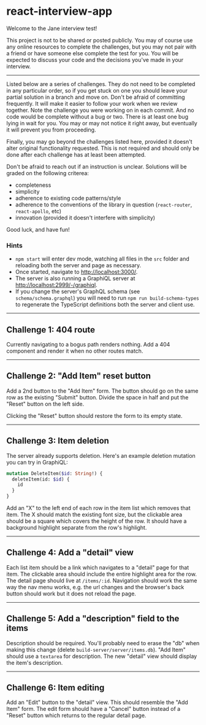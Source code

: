 # react-interview-app

Welcome to the Jane interview test!

This project is not to be shared or posted publicly.  You may of course use any online resources to complete the challenges, but you may not pair with a friend or have someone else complete the test for you.  You will be expected to discuss your code and the decisions you've made in your interview.

---

Listed below are a series of challenges.  They do not need to be completed in any particular order, so if you get stuck on one you should leave your partial solution in a branch and move on.  Don't be afraid of committing frequently.  It will make it easier to follow your work when we review together.  Note the challenge you were working on in each commit.  And no code would be complete without a bug or two.  There is at least one bug lying in wait for you.  You may or may not notice it right away, but eventually it will prevent you from proceeding.

Finally, you may go beyond the challenges listed here, provided it doesn't alter original functionality requested.  This is not required and should only be done after each challenge has at least been attempted.

Don't be afraid to reach out if an instruction is unclear.  Solutions will be graded on the following criterea:
* completeness
* simplicity
* adherence to existing code patterns/style
* adherence to the conventions of the library in question (`react-router`, `react-apollo`, etc)
* innovation (provided it doesn't interfere with simplicity)

Good luck, and have fun!

### Hints

- `npm start` will enter dev mode, watching all files in the `src` folder and reloading both the server and page as necessary.
- Once started, navigate to [http://localhost:3000/](http://localhost:3000/).
- The server is also running a GraphiQL server at [http://localhost:2999/-/graphiql](http://localhost:2999/-/graphiql).
- If you change the server's GraphQL schema (see `schema/schema.graphql`) you will need to run `npm run build-schema-types` to regenerate the TypeScript definitions both the server and client use.


---
## Challenge 1: 404 route

Currently navigating to a bogus path renders nothing.  Add a 404 component and render it when no other routes match.


---
## Challenge 2: "Add Item" reset button

Add a 2nd button to the "Add Item" form.  The button should go on the same row as the existing "Submit" button.  Divide the space in half and put the "Reset" button on the left side.

Clicking the "Reset" button should restore the form to its empty state.


---
## Challenge 3: Item deletion

The server already supports deletion.  Here's an example deletion mutation you can try in GraphiQL:

```graphql
mutation DeleteItem($id: String!) {
  deleteItem(id: $id) {
    id
  }
}
```

Add an "X" to the left end of each row in the item list which removes that item.  The X should match the existing font size, but the clickable area should be a square which covers the height of the row.  It should have a background highlight separate from the row's highlight.


---
## Challenge 4: Add a "detail" view

Each list item should be a link which navigates to a "detail" page for that item.  The clickable area should include the entire highlight area for the row.  The detail page should live at `/items/:id`.  Navigation should work the same way the nav menu works, e.g. the url changes and the browser's back button should work but it does not reload the page.


---
## Challenge 5: Add a "description" field to the items

Description should be required.  You'll probably need to erase the "db" when making this change (delete `build-server/server/items.db`).  "Add Item" should use a `textarea` for description.  The new "detail" view should display the item's description.


---
## Challenge 6: Item editing

Add an "Edit" button to the "detail" view.  This should resemble the "Add Item" form.  The edit form should have a "Cancel" button instead of a "Reset" button which returns to the regular detail page.
